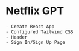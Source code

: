 # Netflix GPT

    - Create React App
    - Configured Tailwind CSS
    - Header
    - Sign In/Sign Up Page
